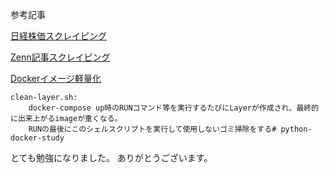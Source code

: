 参考記事

[日経株価スクレイピング](https://qiita.com/tt20210824/items/190fa85632b85621670f)

[Zenn記事スクレイピング](https://qiita.com/mormas/items/d7802ac61fc96b303506)

[Dockerイメージ軽量化](https://qiita.com/tt20210824/items/190fa85632b85621670f)
    
    clean-layer.sh:
        docker-compose up時のRUNコマンド等を実行するたびにLayerが作成され、最終的に出来上がるimageが重くなる。
        RUNの最後にこのシェルスクリプトを実行して使用しないゴミ掃除をする# python-docker-study

とても勉強になりました。
ありがとうございます。